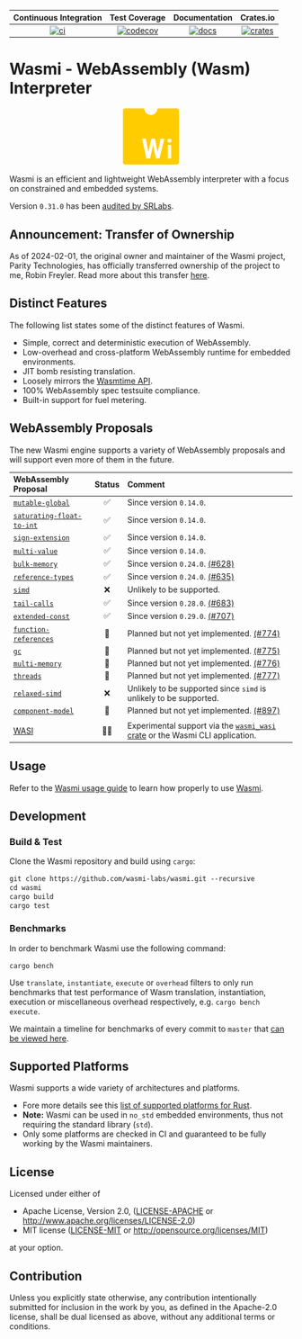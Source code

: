 
| Continuous Integration |     Test Coverage    |  Documentation   |      Crates.io       |
|:----------------------:|:--------------------:|:----------------:|:--------------------:|
| [![ci][1]][2]          | [![codecov][3]][4]   | [![docs][5]][6] | [![crates][7]][8]  |

[1]: https://github.com/wasmi-labs/wasmi/workflows/Rust%20-%20Continuous%20Integration/badge.svg?branch=master
[2]: https://github.com/wasmi-labs/wasmi/actions?query=workflow%3A%22Rust+-+Continuous+Integration%22+branch%3Amaster
[3]: https://codecov.io/gh/wasmi-labs/wasmi/branch/master/graph/badge.svg
[4]: https://codecov.io/gh/wasmi-labs/wasmi/branch/master
[5]: https://docs.rs/wasmi/badge.svg
[6]: https://docs.rs/wasmi
[7]: https://img.shields.io/crates/v/wasmi.svg
[8]: https://crates.io/crates/wasmi

[license-mit-badge]: https://img.shields.io/badge/license-MIT-blue.svg
[license-apache-badge]: https://img.shields.io/badge/license-APACHE-orange.svg

# Wasmi - WebAssembly (Wasm) Interpreter

<p align="center">
  <img src="./resources/wasmi-logo.png" width="100" height="100">
</p>

Wasmi is an efficient and lightweight WebAssembly interpreter with a focus on constrained and embedded systems.

Version `0.31.0` has been [audited by SRLabs].

[Wasmtime]: https://github.com/bytecodealliance/wasmtime
[audited by SRLabs]: ./resources/security-audit-2023-12-20.pdf

## Announcement: Transfer of Ownership

As of 2024-02-01, the original owner and maintainer of the Wasmi project, Parity Technologies, has officially transferred ownership of the project to me, Robin Freyler. Read more about this transfer [here](NEWS.md#announcement-transfer-of-ownership).

## Distinct Features

The following list states some of the distinct features of Wasmi.

- Simple, correct and deterministic execution of WebAssembly.
- Low-overhead and cross-platform WebAssembly runtime for embedded environments.
- JIT bomb resisting translation.
- Loosely mirrors the [Wasmtime API](https://docs.rs/wasmtime/).
- 100% WebAssembly spec testsuite compliance.
- Built-in support for fuel metering.

## WebAssembly Proposals

The new Wasmi engine supports a variety of WebAssembly proposals and will support even more of them in the future.

| WebAssembly Proposal | Status | Comment |
|:--|:--:|:--|
| [`mutable-global`] | ✅ | Since version `0.14.0`. |
| [`saturating-float-to-int`] | ✅ | Since version `0.14.0`. |
| [`sign-extension`] | ✅ | Since version `0.14.0`. |
| [`multi-value`] | ✅ | Since version `0.14.0`. |
| [`bulk-memory`] | ✅ | Since version `0.24.0`. [(#628)] |
| [`reference-types`] | ✅ | Since version `0.24.0`. [(#635)] |
| [`simd`] | ❌ | Unlikely to be supported. |
| [`tail-calls`] | ✅ | Since version `0.28.0`. [(#683)] |
| [`extended-const`] | ✅ | Since version `0.29.0`. [(#707)] |
| [`function-references`] | 📅 | Planned but not yet implemented. [(#774)] |
| [`gc`] | 📅 | Planned but not yet implemented. [(#775)] |
| [`multi-memory`] | 📅 | Planned but not yet implemented. [(#776)] |
| [`threads`] | 📅 | Planned but not yet implemented. [(#777)] |
| [`relaxed-simd`] | ❌ | Unlikely to be supported since `simd` is unlikely to be supported. |
| [`component-model`] | 📅 | Planned but not yet implemented. [(#897)] |
| | |
| [WASI] | 👨‍🔬 | Experimental support via the [`wasmi_wasi` crate] or the Wasmi CLI application. |

[`mutable-global`]: https://github.com/WebAssembly/mutable-global
[`saturating-float-to-int`]: https://github.com/WebAssembly/nontrapping-float-to-int-conversions
[`sign-extension`]: https://github.com/WebAssembly/sign-extension-ops
[`multi-value`]: https://github.com/WebAssembly/multi-value
[`reference-types`]: https://github.com/WebAssembly/reference-types
[`bulk-memory`]: https://github.com/WebAssembly/bulk-memory-operations
[`simd` ]: https://github.com/webassembly/simd
[`tail-calls`]: https://github.com/WebAssembly/tail-call
[`extended-const`]: https://github.com/WebAssembly/extended-const
[`function-references`]: https://github.com/WebAssembly/function-references
[`gc`]: https://github.com/WebAssembly/gc
[`multi-memory`]: https://github.com/WebAssembly/multi-memory
[`threads`]: https://github.com/WebAssembly/threads
[`relaxed-simd`]: https://github.com/WebAssembly/relaxed-simd
[`component-model`]: https://github.com/WebAssembly/component-model

[WASI]: https://github.com/WebAssembly/WASI
[`wasmi_wasi` crate]: ./crates/wasi

[(#363)]: https://github.com/wasmi-labs/wasmi/issues/363
[(#364)]: https://github.com/wasmi-labs/wasmi/issues/364
[(#496)]: https://github.com/wasmi-labs/wasmi/issues/496
[(#628)]: https://github.com/wasmi-labs/wasmi/pull/628
[(#635)]: https://github.com/wasmi-labs/wasmi/pull/635
[(#638)]: https://github.com/wasmi-labs/wasmi/pull/638
[(#683)]: https://github.com/wasmi-labs/wasmi/pull/683
[(#707)]: https://github.com/wasmi-labs/wasmi/pull/707
[(#774)]: https://github.com/wasmi-labs/wasmi/pull/774
[(#775)]: https://github.com/wasmi-labs/wasmi/pull/775
[(#776)]: https://github.com/wasmi-labs/wasmi/pull/776
[(#777)]: https://github.com/wasmi-labs/wasmi/pull/777
[(#897)]: https://github.com/wasmi-labs/wasmi/pull/897

## Usage

Refer to the [Wasmi usage guide](./docs/usage.md) to learn how properly to use [Wasmi](https://crates.io/crates/wasmi).

## Development

### Build & Test

Clone the Wasmi repository and build using `cargo`:

```console
git clone https://github.com/wasmi-labs/wasmi.git --recursive
cd wasmi
cargo build
cargo test
```

### Benchmarks

In order to benchmark Wasmi use the following command:

```console
cargo bench
```

Use `translate`, `instantiate`, `execute` or `overhead` filters to only run benchmarks that test performance of Wasm translation, instantiation, execution or miscellaneous overhead respectively, e.g. `cargo bench execute`.

We maintain a timeline for benchmarks of every commit to `master` that [can be viewed here](https://wasmi-labs.github.io/wasmi/benchmarks/).

## Supported Platforms

Wasmi supports a wide variety of architectures and platforms.

- Fore more details see this [list of supported platforms for Rust](https://doc.rust-lang.org/stable/rustc/platform-support.html).
- **Note:** Wasmi can be used in `no_std` embedded environments, thus not requiring the standard library (`std`).
- Only some platforms are checked in CI and guaranteed to be fully working by the Wasmi maintainers.

## License

Licensed under either of

  * Apache License, Version 2.0, ([LICENSE-APACHE](LICENSE-APACHE) or <http://www.apache.org/licenses/LICENSE-2.0>)
  * MIT license ([LICENSE-MIT](LICENSE-MIT) or <http://opensource.org/licenses/MIT>)

at your option.

## Contribution

Unless you explicitly state otherwise, any contribution intentionally submitted for inclusion in the work by you, as defined in the Apache-2.0 license, shall be dual licensed as above, without any additional terms or conditions.
